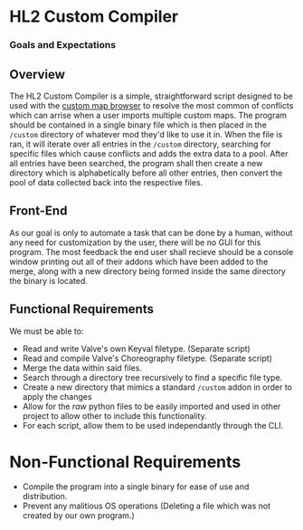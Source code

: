 # HL2 Custom Compiler
### Goals and Expectations

## Overview

The HL2 Custom Compiler is a simple, straightforward script designed to be used with the [custom map browser](//github.com/sectopodwreck/HL2-Custom-Map-Browser-And-Tool) to resolve the most common of conflicts which can arrise when a user imports multiple custom maps. The program should be contained in a single binary file which is then placed in the `/custom` directory of whatever mod they'd like to use it in. When the file is ran, it will iterate over all entries in the `/custom` directory, searching for specific files which cause conflicts and adds the extra data to a pool. After all entries have been searched, the program shall then create a new directory which is alphabetically before all other entries, then convert the pool of data collected back into the respective files.

## Front-End

As our goal is only to automate a task that can be done by a human, without any need for customization by the user, there will be no GUI for this program. The most feedback the end user shall recieve should be a console window printing out all of their addons which have been added to the merge, along with a new directory being formed inside the same directory the binary is located.

## Functional Requirements

We must be able to:

* Read and write Valve's own Keyval filetype. (Separate script)
* Read and compile Valve's Choreography filetype. (Separate script)
* Merge the data within said files.
* Search through a directory tree recursively to find a specific file type.
* Create a new directory that mimics a standard `/custom` addon in order to apply the changes
* Allow for the *raw* python files to be easily imported and used in other project to allow other to include this functionality.
* For each script, allow them to be used independantly through the CLI.

# Non-Functional Requirements

* Compile the program into a single binary for ease of use and distribution.
* Prevent any malitious OS operations (Deleting a file which was not created by our own program.)
